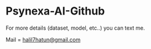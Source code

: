 # Psynexa-AI-Github
 For more details (dataset, model, etc..) you can text me. 

 Mail = halil7hatun@gmail.com
